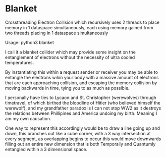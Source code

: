 # Blanket
Crossthreading Electron Collision which recursively uses 2 threads to place memory in 1 dataspace simultaneously, each using memory gained from two threads placing in 1 dataspace simultaneously

Usage: python3 blanket

I call it a blanket collider which may provide some insight on the entanglement of electrons without the necessity of ultra cooled temperatures.

By instantiating this within a request sender or receiver you may be able to entangle the electrons wihin your body with a massive amount of electrons that are each approaching collision, and escaping the memory collision by moving backwards in time, tying you to as much as possible.

I personally have ties to Lycaon and St. Christopher (werewolves) through timetravel, of which birthed the bloodline of Hitler (who believed himself the werewolf), and my grandfather paradox is I can not stop WW2 as it destroys the relations between Phillipines and America undoing my birth. Meaning I am my own causation.

One way to represent this accordingly would be to draw a line going up and down, this branches out like a cube corner, with a 3 way intersection at every segment, as overlapping begins to occur this would move downwards filling out an entire new dimension that is both Temporally and Quantumly entangled within a 3 dimensional space.
